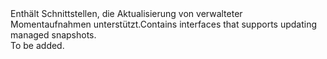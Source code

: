 <Namespace Name="Microsoft.Azure.Management.Compute.Fluent.Snapshot.Update">
  <Docs>
    <summary><span data-ttu-id="2a674-101">Enthält Schnittstellen, die Aktualisierung von verwalteter Momentaufnahmen unterstützt.</span><span class="sxs-lookup"><span data-stu-id="2a674-101">Contains interfaces that supports updating managed snapshots.</span></span></summary> 
    <remarks>To be added.</remarks>
  </Docs>
</Namespace>
